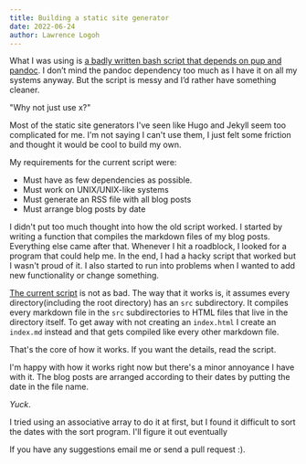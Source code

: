 ```yaml
---
title: Building a static site generator
date: 2022-06-24
author: Lawrence Logoh
---
```



What I was using is [a badly written bash script that depends on pup and pandoc](https://github.com/lawrencelogoh/lawrencelogoh.github.io/blob/921d8d1012f73c6298b7d5412404b0f7b2a33ed/build).
I don’t mind the pandoc dependency too much as I have it on all my systems anyway. 
But the script is messy and I’d rather have something cleaner.

"Why not just use x?"

Most of the static site generators I've seen like Hugo and Jekyll seem too complicated for me.
I'm not saying I can't use them, I just felt some friction and thought it would be cool to build my own.

My requirements for the current script were:

- Must have as few dependencies as possible.
- Must work on UNIX/UNIX-like systems
- Must generate an RSS file with all blog posts
- Must arrange blog posts by date

I didn't put too much thought into how the old script worked.
I started by writing a function that compiles the markdown files of my blog posts.
Everything else came after that.
Whenever I hit a roadblock, I looked for a program that could help me.
In the end, I had a hacky script that worked but I wasn't proud of it.
I also started to run into problems when I wanted to add new functionality or change something.

[The current script](https://github.com/lawrencelogoh/lawrencelogoh.github.io/blob/9c27fe701fb522f936147f5ad5fbd01a02f7ad13/build) is not as bad.
The way that it works is, it assumes every directory(including the root directory) has an `src` subdirectory.
It compiles every markdown file in the `src` subdirectories to HTML files that live in the directory itself.
To get away with not creating an `index.html` I create an `index.md` instead and that gets compiled like every other markdown file.

That's the core of how it works.
If you want the details, read the script.

I'm happy with how it works right now but there's a minor annoyance I have with it.
The blog posts are arranged according to their dates by putting the date in the file name.

_Yuck_.

I tried using an associative array to do it at first, but I found it difficult to sort the dates with the sort program.
I'll figure it out eventually

If you have any suggestions email me or send a pull request :).

